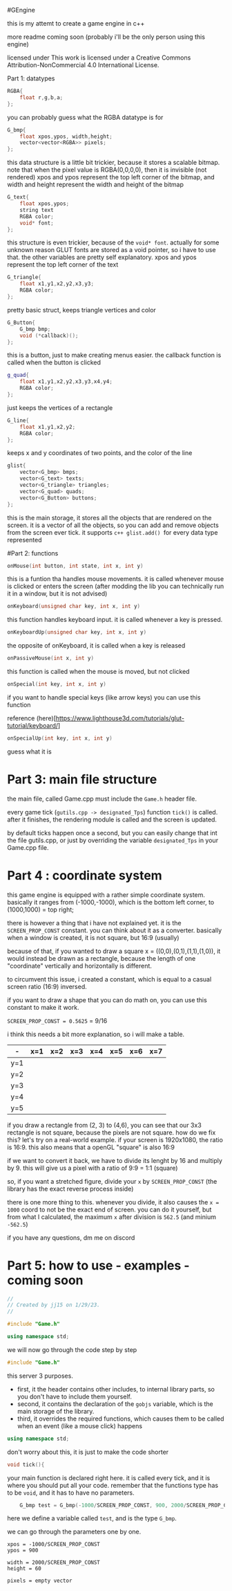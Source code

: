 #GEngine

this is my attemt to create a game engine in c++

more readme coming soon (probably i'll be the only person using this engine)

licensed under This work is licensed under a Creative Commons Attribution-NonCommercial 4.0 International License.

Part 1: datatypes
```c++
RGBA{
    float r,g,b,a;
};
```
you can probably guess what the RGBA datatype is for

```c++
G_bmp{
    float xpos,ypos, width,height;
    vector<vector<RGBA>> pixels;
};
```
this data structure is a little bit trickier, because it stores a scalable bitmap. note that when the pixel value is RGBA(0,0,0,0), then it is invisible (not rendered)
xpos and ypos represent the top left corner of the bitmap, and width and height represent the width and height of the bitmap

```c++
G_text{
    float xpos,ypos;
    string text
    RGBA color;
    void* font;
};
```
this structure is even trickier, because of the `void* font`. actually for some unknown reason GLUT fonts
are stored as a void pointer, so i have to use that. the other variables are pretty self explanatory.
xpos and ypos represent the top left corner of the text

```c++
G_triangle{
    float x1,y1,x2,y2,x3,y3;
    RGBA color;
};
```
pretty basic struct, keeps triangle vertices and color

```c++
G_Button{
    G_bmp bmp;
    void (*callback)();
};
```
this is a button, just to make creating menus easier. the callback function is called when the button is clicked

```c++
g_quad{
    float x1,y1,x2,y2,x3,y3,x4,y4;
    RGBA color;
};
```
just keeps the vertices of a rectangle

```c++
G_line{
    float x1,y1,x2,y2;
    RGBA color;
};
```
keeps x and y coordinates of two points, and the color of the line


```c++
glist{
    vector<G_bmp> bmps;
    vector<G_text> texts;
    vector<G_triangle> triangles;
    vector<G_quad> quads;
    vector<G_Button> buttons;
};
```
this is the main storage, it stores all the objects that are rendered on the screen. it is a vector of all the objects, so you can add and remove objects from the screen ever tick.
it supports ```c++ glist.add() ```for every data type represented

#Part 2: functions

```c++
onMouse(int button, int state, int x, int y)
```
this is a funtion tha handles mouse movements. it is called whenever mouse is clicked or enters the screen (after modding the lib you can technically run it in a window, but it is not advised)

```c++
onKeyboard(unsigned char key, int x, int y)
```
this function handles keyboard input. it is called whenever a key is pressed.

```c++
onKeyboardUp(unsigned char key, int x, int y)
```
the opposite of onKeyboard, it is called when a key is released

```c++
onPassiveMouse(int x, int y)
```
this function is called when the mouse is moved, but not clicked

```c++
onSpecial(int key, int x, int y)
```
if you want to handle special keys (like arrow keys) you can use this function

reference (here)[https://www.lighthouse3d.com/tutorials/glut-tutorial/keyboard/]

```c++
onSpecialUp(int key, int x, int y)
```
guess what it is

# Part 3: main file structure

the main file, called Game.cpp must include the `Game.h` header file.

every game tick (`gutils.cpp -> designated_Tps`) function `tick()` is called.
after it finishes, the rendering module is called and the screen is updated.

by default ticks happen once a second, but you can easily change that int the file gutils.cpp, or just by overriding the variable 
`designated_Tps` in your Game.cpp file.

# Part 4 : coordinate system

this game engine is equipped with a rather simple coordinate system. basically it ranges from (-1000,-1000),
which is the bottom left corner, to (1000,1000) = top right;


there is however a thing that i have not explained yet. it is the `SCREEN_PROP_CONST` constant.
you can think about it as a converter. basically when a window is created, it is not square, but 16:9 (usually)

because of that, if you wanted to draw a square x = ((0,0),(0,1),(1,1),(1,0)), it would instead
be drawn as a rectangle, because the length of one "coordinate" vertically and horizontally is different.

to circumvent this issue, i created a constant, which is equal to a casual screen ratio (16:9) inversed.

if you want to draw a shape that you can do math on, you can use this constant to make it work.

`SCREEN_PROP_CONST = 0.5625` = 9/16

i think this needs a bit more explanation, so i will make a table.


| -    | x=1  | x=2   | x=3   | x=4   | x=5  | x=6   | x=7   |
|------|------|-------|-------|-------|------|-------|-------|
| y=1  |      |       |       |       |      |       |       |
| y=2  |      |       |       |       |      |       |       |
| y=3  |      |       |       |       |      |       |       |
| y=4  |      |       |       |       |      |       |       |
| y=5  |      |       |       |       |      |       |       |

if you draw a rectangle from (2, 3) to (4,6), you can see that our 3x3 rectangle is not square, because the pixels are not square.
how do we fix this? let's try on a real-world example. if your screen is 1920x1080, the ratio is 16:9. this also means that a openGL "square" is also 16:9

if we want to convert it back, we have to divide its lenght by 16 and multiply by 9. this will give us a pixel with a ratio of 9:9 = 1:1 (square)

so, if you want a stretched figure, divide your `x` by `SCREEN_PROP_CONST` (the library has the exact reverse process inside)

there is one more thing to this. whenever you divide, it also causes the `x = 1000` coord to not be the exact end of screen.
you can do it yourself, but from what I calculated, the maximum `x` after division is `562.5` (and minium `-562.5`)


if you have any questions, dm me on discord


# Part 5: how to use - examples - coming soon

```c++
//
// Created by jj15 on 1/29/23.
//

#include "Game.h"

using namespace std;

```

we will now go through the code step by step

```c++
#include "Game.h"
```

this server 3 purposes.

* first, it the header contains other includes, to internal library parts, so you don't have to include them yourself.
* second, it contains the declaration of the `gobjs` variable, which is the main storage of the library.
* third, it overrides the required functions, which causes them to be called when an event (like a mouse click) happens

```c++
using namespace std;
```
don't worry about this, it is just to make the code shorter

```c++
void tick(){ 
```
your main function is declared right here. it is called every tick, and it is where you should put all your code.
remember that the functions type has to be `void`, and it has to have no parameters.

```c++
    G_bmp test = G_bmp(-1000/SCREEN_PROP_CONST, 900, 2000/SCREEN_PROP_CONST, 60, vector<vector<RGBA>>());
```
here we define a variable called `test`, and is the type `G_bmp`.

we can go through the parameters one by one.
```
xpos = -1000/SCREEN_PROP_CONST
ypos = 900

width = 2000/SCREEN_PROP_CONST
height = 60

pixels = empty vector
```
